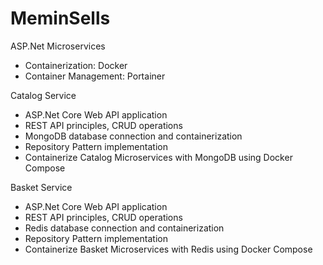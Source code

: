 # MeminSells
ASP.Net Microservices

- Containerization: Docker
- Container Management: Portainer

Catalog Service
- ASP.Net Core Web API application
- REST API principles, CRUD operations
- MongoDB database connection and containerization
- Repository Pattern implementation
- Containerize Catalog Microservices with MongoDB using Docker Compose

Basket Service
- ASP.Net Core Web API application
- REST API principles, CRUD operations
- Redis database connection and containerization
- Repository Pattern implementation
- Containerize Basket Microservices with Redis using Docker Compose
